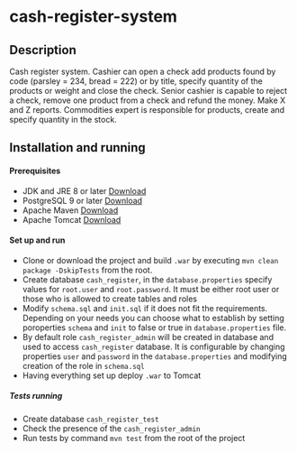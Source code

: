 # cash-register-system

## Description
Cash register system. Cashier can open a check add products found
by code (parsley = 234, bread = 222) or by title, specify quantity of
the products or weight and close the check. Senior cashier is capable
to reject a check, remove one product from a check and refund the money.
Make X and Z reports. Commodities expert is responsible for products,
create and specify quantity in the stock.


## Installation and running
#### Prerequisites
- JDK and JRE 8 or later [Download](http://www.oracle.com/technetwork/java/javase/downloads/index.html)
- PostgreSQL 9 or later [Download](https://www.postgresql.org/download/)
- Apache Maven [Download](https://maven.apache.org/download.cgi)
- Apache Tomcat [Download](https://tomcat.apache.org/download-90.cgi)

#### Set up and run
- Clone or download the project and build `.war` by executing `mvn clean package -DskipTests`
from the root.
- Create database `cash_register`, in the `database.properties` 
specify values for `root.user` and `root.password`. It must be either
root user or those who is allowed to create tables and roles
- Modify `schema.sql` and `init.sql` if it does not fit the requirements. 
Depending on your needs you can choose what to establish by setting poroperties 
`schema` and `init` to false or true in `database.properties` file.
- By default role `cash_register_admin` will be created in database and 
used to access `cash_register` database. It is configurable by changing
properties `user` and `password` in the `database.properties` and modifying
creation of the role in `schema.sql`
- Having everything set up deploy `.war` to Tomcat

##### Tests running
- Create database `cash_register_test`
- Check the presence of the `cash_register_admin`
- Run tests by command `mvn test` from the root of the project
